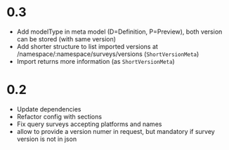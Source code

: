 # 0.3

- Add modelType in meta model (D=Definition, P=Preview), both version can be stored (with same version)
- Add shorter structure to list imported versions at /namespace/:namespace/surveys/versions (`ShortVersionMeta`)
- Import returns more information (as `ShortVersionMeta`)

# 0.2

- Update dependencies
- Refactor config with sections
- Fix query surveys accepting platforms and names
- allow to provide a version numer in request, but mandatory if survey version is not in json


